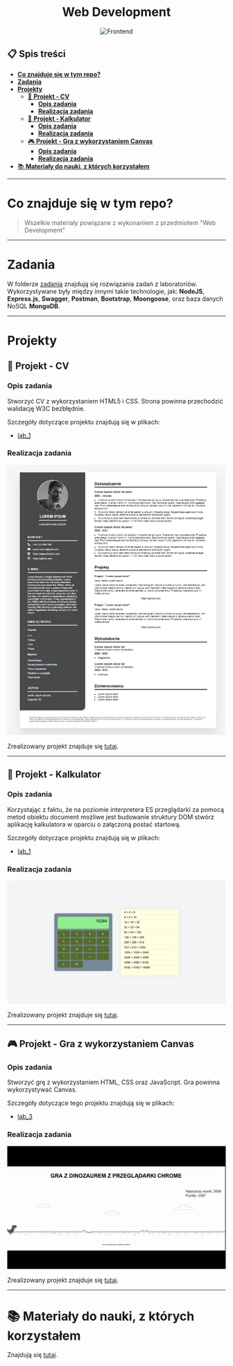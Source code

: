<h1 align="center">
    <b>Web Development</b><br />
</h1>

<p align="center">
<img src="https://media4.giphy.com/media/v1.Y2lkPTc5MGI3NjExdGR0NG9xN3RmYTJlY2I3OGR1NnZybGs1ZmczN2Vhamt6ZGVxNXY3MSZlcD12MV9naWZzX3NlYXJjaCZjdD1n/SvFocn0wNMx0iv2rYz/giphy.webp" alt="Frontend" style="width: 350px; height: 200px;"/>
</p>

## :clipboard: **Spis treści**

- [**Co znajduje się w tym repo?**](#co-znajduje-się-w-tym-repo)
- [**Zadania**](#zadania)
- [**Projekty**](#projekty)
  - [📄 **Projekt - CV**](#-projekt---cv)
    - [**Opis zadania**](#opis-zadania)
    - [**Realizacja zadania**](#realizacja-zadania)
  - [🔢 **Projekt - Kalkulator**](#-projekt---kalkulator)
    - [**Opis zadania**](#opis-zadania-1)
    - [**Realizacja zadania**](#realizacja-zadania-1)
  - [🎮 **Projekt - Gra z wykorzystaniem Canvas**](#-projekt---gra-z-wykorzystaniem-canvas)
    - [**Opis zadania**](#opis-zadania-2)
    - [**Realizacja zadania**](#realizacja-zadania-2)
- [📚 **Materiały do nauki, z których korzystałem**](#-materiały-do-nauki-z-których-korzystałem)

---

# **Co znajduje się w tym repo?**

> Wszelkie materiały powiązane z wykonaniem z przedmiotem "Web Development"

---

# **Zadania**

W folderze [zadania](zadania/) znajdują się rozwiązania zadań z laboratoriów. Wykorzystywane były między innymi takie technologie, jak: **NodeJS**, **Express.js**, **Swagger**, **Postman**, **Bootstrap**, **Moongoose**, oraz baza danych NoSQL **MongoDB**.

---

# **Projekty**

## 📄 **Projekt - CV**

### **Opis zadania**

Stworzyć CV z wykorzystaniem HTML5 i CSS. Strona powinna przechodzić walidację W3C bezbłędnie.

Szczegóły dotyczące projektu znajdują się w plikach:

-   [lab_1](lab_1/)

### **Realizacja zadania**

![alt text](materialy/cv_project.jpg "CV project")

Zrealizowany projekt znajduje się [tutaj](projekty/cv/).

---

## 🔢 **Projekt - Kalkulator**

### **Opis zadania**

Korzystając z faktu, że na poziomie interpretera ES przeglądarki za pomocą metod obiektu document możliwe jest budowanie struktury DOM stwórz aplikację kalkulatora w oparciu o załączoną postać startową.

Szczegóły dotyczące projektu znajdują się w plikach:

-   [lab_1](lab_1/)

### **Realizacja zadania**

![alt text](materialy/calculator.jpg "CV project")

Zrealizowany projekt znajduje się [tutaj](projekty/calculator/).

---

## 🎮 **Projekt - Gra z wykorzystaniem Canvas**

### **Opis zadania**

Stworzyć grę z wykorzystaniem HTML, CSS oraz JavaScript. Gra powinna wykorzystywać Canvas.

Szczegóły dotyczące tego projektu znajdują się w plikach:

-   [lab_3](lab_3/)

### **Realizacja zadania**

![alt text](materialy/game.gif "Game GIF")

Zrealizowany projekt znajduje się [tutaj](projekty/game/).

---

# 📚 **Materiały do nauki, z których korzystałem**

Znajdują się [tutaj](materialy/materialy.md).

